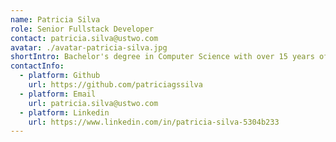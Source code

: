 ```yaml
---
name: Patricia Silva
role: Senior Fullstack Developer
contact: patricia.silva@ustwo.com
avatar: ./avatar-patricia-silva.jpg
shortIntro: Bachelor's degree in Computer Science with over 15 years of experience in application development, specialised in creating innovative and accessible solutions that improve the user experience. Passionate about combining people and technology, and also a coffee and plant lover.
contactInfo:
  - platform: Github
    url: https://github.com/patriciagssilva
  - platform: Email
    url: patricia.silva@ustwo.com
  - platform: Linkedin
    url: https://www.linkedin.com/in/patricia-silva-5304b233
---
```

